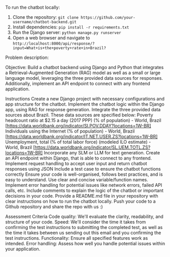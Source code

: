 To run the chatbot locally:

1. Clone the repository: `git clone https://github.com/your-username/chatbot-backend.git`
2. Install dependencies: `pip install -r requirements.txt`
3. Run the Django server: `python manage.py runserver`
4. Open a web browser and navigate to `http://localhost:8000/api/response/?input=What+is+the+poverty+rate+in+Brazil?`

Problem description:

Objective: Build a chatbot backend using Django and Python that integrates a Retrieval-Augmented Generation (RAG) model as well as a small or large language model, leveraging the three provided data sources for responses. Additionally, implement an API endpoint to connect with any frontend application.

Instructions
Create a new Django project with necessary configurations and app structure for the chatbot.
Implement the chatbot logic within the Django app, using RAG for response generation. 
Integrate the three provided data sources about Brazil. These data sources are specified below:
Poverty headcount ratio at $2.15 a day (2017 PPP) (% of population) - World, Brazil [https://data.worldbank.org/indicator/SI.POV.DDAY?locations=1W-BR]
Individuals using the Internet (% of population) - World, Brazil [https://data.worldbank.org/indicator/IT.NET.USER.ZS?locations=1W-BR]
Unemployment, total (% of total labor force) (modeled ILO estimate) - World, Brazil [https://data.worldbank.org/indicator/SL.UEM.TOTL.ZS?locations=1W-BR]
Incorporate any SLM or LLM for text generation.
Create an API endpoint within Django, that is able to connect to any frontend.
Implement request handling to accept user input and return chatbot responses using JSON
Include a test case to ensure the chatbot functions correctly
Ensure your code is well-organised, follows best practices, and is easy to understand. Use clear and concise variable/function names.
Implement error handling for potential issues like network errors, failed API calls, etc.
Include comments to explain the logic of the chatbot or important decisions in your code.
Provide a README.md file in your repository with clear instructions on how to run the chatbot locally.
Push your code to a Github repository and share the repo with us :)

Assessment Criteria
Code quality: We'll evaluate the clarity, readability, and structure of your code.
Speed: We'll consider the time it takes from confirming the test instructions to submitting the completed test, as well as the time it takes between us sending out this email and you confirming the test instructions.
Functionality: Ensure all specified features work as intended.
Error handling: Assess how well you handle potential issues within your application.

